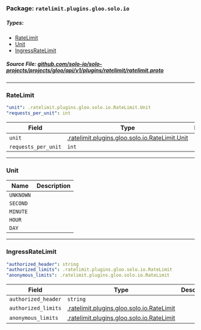 <!-- Code generated by solo-kit. DO NOT EDIT. -->

### Package: `ratelimit.plugins.gloo.solo.io` 
##### Types:


- [RateLimit](#RateLimit)
- [Unit](#Unit)
- [IngressRateLimit](#IngressRateLimit)
  



##### Source File: [github.com/solo-io/solo-projects/projects/gloo/api/v1/plugins/ratelimit/ratelimit.proto](https://github.com/solo-io/solo-projects/blob/master/projects/gloo/api/v1/plugins/ratelimit/ratelimit.proto)





---
### <a name="RateLimit">RateLimit</a>



```yaml
"unit": .ratelimit.plugins.gloo.solo.io.RateLimit.Unit
"requests_per_unit": int

```

| Field | Type | Description | Default |
| ----- | ---- | ----------- |----------- | 
| `unit` | [.ratelimit.plugins.gloo.solo.io.RateLimit.Unit](ratelimit.proto.sk.md#Unit) |  |  |
| `requests_per_unit` | `int` |  |  |




---
### <a name="Unit">Unit</a>



| Name | Description |
| ----- | ----------- | 
| `UNKNOWN` |  |
| `SECOND` |  |
| `MINUTE` |  |
| `HOUR` |  |
| `DAY` |  |




---
### <a name="IngressRateLimit">IngressRateLimit</a>



```yaml
"authorized_header": string
"authorized_limits": .ratelimit.plugins.gloo.solo.io.RateLimit
"anonymous_limits": .ratelimit.plugins.gloo.solo.io.RateLimit

```

| Field | Type | Description | Default |
| ----- | ---- | ----------- |----------- | 
| `authorized_header` | `string` |  |  |
| `authorized_limits` | [.ratelimit.plugins.gloo.solo.io.RateLimit](ratelimit.proto.sk.md#RateLimit) |  |  |
| `anonymous_limits` | [.ratelimit.plugins.gloo.solo.io.RateLimit](ratelimit.proto.sk.md#RateLimit) |  |  |





<!-- Start of HubSpot Embed Code -->
<script type="text/javascript" id="hs-script-loader" async defer src="//js.hs-scripts.com/5130874.js"></script>
<!-- End of HubSpot Embed Code -->
